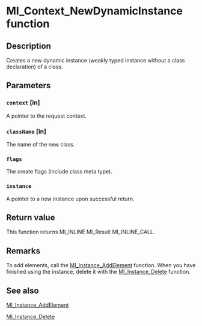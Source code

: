 # MI_Context_NewDynamicInstance function

## Description

Creates a new dynamic instance (weakly typed instance without a class declaration) of a class.

## Parameters

### `context` [in]

A pointer to the request context.

### `className` [in]

The name of the new class.

### `flags`

The create flags (include class meta type).

### `instance`

A pointer to a new instance upon successful return.

## Return value

This function returns MI_INLINE MI_Result MI_INLINE_CALL.

## Remarks

To add elements, call the [MI_Instance_AddElement](https://learn.microsoft.com/previous-versions/windows/desktop/api/mi/nf-mi-mi_instance_addelement) function. When you have finished using the instance, delete it with the [MI_Instance_Delete](https://learn.microsoft.com/previous-versions/windows/desktop/api/mi/nf-mi-mi_instance_delete) function.

## See also

[MI_Instance_AddElement](https://learn.microsoft.com/previous-versions/windows/desktop/api/mi/nf-mi-mi_instance_addelement)

[MI_Instance_Delete](https://learn.microsoft.com/previous-versions/windows/desktop/api/mi/nf-mi-mi_instance_delete)